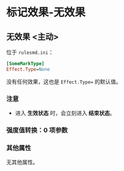 # 标记效果-无效果

## 无效果 <主动>

位于 `rulesmd.ini`：

```ini
[SomeMarkType]
Effect.Type=None
```

没有任何效果，这也是 `Effect.Type=` 的默认值。 

### 注意

* 进入 **生效状态** 时，会立刻进入 **结束状态**。

### 强度值转换：0 项参数

### 其他属性

无其他属性。